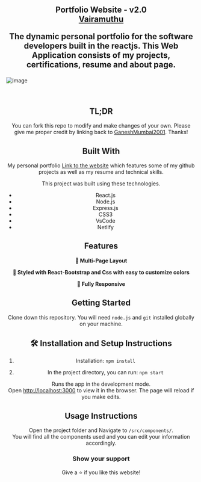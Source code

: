 <h2 align="center">
  Portfolio Website - v2.0<br/>
  <a href="https://www.linkedin.com/in/vmmuthu31/" target="_blank">Vairamuthu</a>
  <p>The dynamic personal portfolio for the software developers built in the reactjs. This Web Application consists of my projects, certifications, resume and about page.</p>
</h2>

![image](https://user-images.githubusercontent.com/88650559/183739567-4bd4abfe-5871-4cfd-b8b2-dadd22186284.png)

<br/>

<center>

## TL;DR

You can fork this repo to modify and make changes of your own. Please give me proper credit by linking back to [GaneshMumbai2001](https://github.com/GaneshMumbai2001). Thanks!

## Built With

My personal portfolio <a href="https://vm-portfolio3.netlify.app/" target="_blank">Link to the website</a> which features some of my github projects as well as my resume and technical skills.<br/>

This project was built using these technologies.

- React.js
- Node.js
- Express.js
- CSS3
- VsCode
- Netlify

## Features

**📖 Multi-Page Layout**

**🎨 Styled with React-Bootstrap and Css with easy to customize colors**

**📱 Fully Responsive**

## Getting Started

Clone down this repository. You will need `node.js` and `git` installed globally on your machine.

## 🛠 Installation and Setup Instructions

1. Installation: `npm install`

2. In the project directory, you can run: `npm start`

Runs the app in the development mode.\
Open [http://localhost:3000](http://localhost:3000) to view it in the browser.
The page will reload if you make edits.

## Usage Instructions

Open the project folder and Navigate to `/src/components/`. <br/>
You will find all the components used and you can edit your information accordingly.

### Show your support

Give a ⭐ if you like this website!
